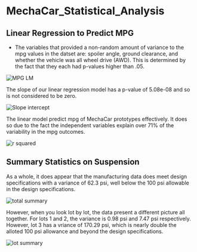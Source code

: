 # MechaCar_Statistical_Analysis

## Linear Regression to Predict MPG
* The variables that provided a non-random amount of variance to the mpg values in the datset are: spoiler angle, ground clearance, and whether the vehicle was all wheel drive (AWD).  This is determined by the fact that they each had p-values higher than .05.

![MPG LM](https://user-images.githubusercontent.com/78942457/120943989-36e77d00-c700-11eb-92af-14a50224c466.PNG)

The slope of our linear regression model has a p-value of 5.08e-08 and so is not considered to be zero.

![Slope intercept](https://user-images.githubusercontent.com/78942457/120944351-030d5700-c702-11eb-82d6-98dc44e47109.PNG)

The linear model predict mpg of MechaCar prototypes effectively.  It does so due to the fact the independent variables explain over 71% of the variability in the mpg outcomes.

![r squared](https://user-images.githubusercontent.com/78942457/120944429-6bf4cf00-c702-11eb-8107-f3534cdd973a.PNG)

## Summary Statistics on Suspension

As a whole, it does appear that the manufacturing data does meet design specifications with a variance of 62.3 psi, well below the 100 psi allowable in the design specifications.

![total summary](https://user-images.githubusercontent.com/78942457/120944554-2258b400-c703-11eb-8f4a-1c313925cd76.PNG)

However, when you look lot by lot, the data present a different picture all together.  For lots 1 and 2, the variance is 0.98 psi and 7.47 psi respectively.  However, lot 3 has a vriance of 170.29 psi, which is nearly double the alloted 100 psi allowance and beyond the design specifications.

![lot summary](https://user-images.githubusercontent.com/78942457/120944605-6ba90380-c703-11eb-810c-ff01293407ad.PNG)
